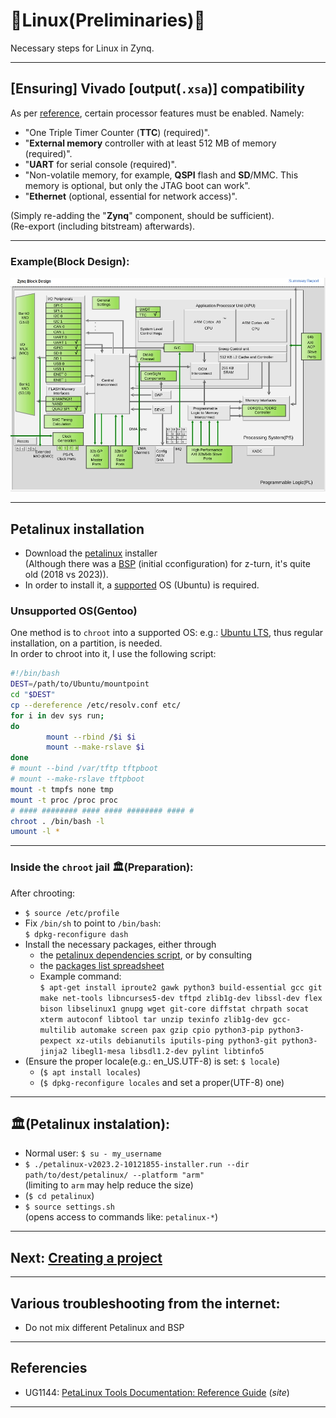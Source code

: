 # 🌷Linux(Preliminaries)🌌

Necessary steps for Linux in Zynq.

---

## [Ensuring\] Vivado [output(`.xsa`)\] compatibility

As per [reference], certain processor features must be enabled. Namely:

* "One Triple Timer Counter (**TTC**) (required)".
* "**External memory** controller with at least 512 MB of memory (required)".
* "**UART** for serial console (required)".
* "Non-volatile memory, for example, **QSPI** flash and **SD**/MMC. This memory is optional, but only the JTAG boot can work".
* "**Ethernet** (optional, essential for network access)".

(Simply re-adding the "**Zynq**" component, should be sufficient).  
(Re-export (including bitstream) afterwards).

---

### Example(Block Design):
![](images/block_design.jpg "Block design with added components.")

---

## Petalinux installation

* Download the [petalinux] installer  
  (Although there was a [BSP][bsp] (initial cconfiguration) for z-turn, it's quite old (2018 vs 2023)).
* In order to install it, a [supported][Ubuntu] OS (Ubuntu) is required.

### Unsupported OS(Gentoo)

One method is to `chroot` into a supported OS: e.g.: [Ubuntu LTS][Ubuntu], thus regular installation, on a partition, is needed.  
In order to chroot into it, I use the following script:  
```bash
#!/bin/bash
DEST=/path/to/Ubuntu/mountpoint
cd "$DEST"
cp --dereference /etc/resolv.conf etc/
for i in dev sys run;
do
        mount --rbind /$i $i
        mount --make-rslave $i
done
# mount --bind /var/tftp tftpboot
# mount --make-rslave tftpboot
mount -t tmpfs none tmp
mount -t proc /proc proc
# #### ######## #### #### ######## #### #
chroot . /bin/bash -l                                                                                                                                                                                                                          
umount -l *
```

---

### Inside the `chroot` jail 🏛️(Preparation):

After chrooting:

* `$ source /etc/profile`
* Fix `/bin/sh` to point to `/bin/bash`:  
  `$ dpkg-reconfigure dash`
* Install the necessary packages, either through
    * the [petalinux dependencies script][plnx], or by consulting
    * the [packages list spreadsheet][xlsx]
    * Example command:  
      `$ apt-get install iproute2 gawk python3 build-essential gcc git make net-tools libncurses5-dev tftpd zlib1g-dev libssl-dev flex bison libselinux1 gnupg wget git-core diffstat chrpath socat xterm autoconf libtool tar unzip texinfo zlib1g-dev gcc-multilib automake screen pax gzip cpio python3-pip python3-pexpect xz-utils debianutils iputils-ping python3-git python3-jinja2 libegl1-mesa libsdl1.2-dev pylint libtinfo5`
* (Ensure the proper locale(e.g.: en_US.UTF-8) is set: `$ locale`)
    * (`$ apt install locales`)
    * (`$ dpkg-reconfigure locales` and set a proper(UTF-8) one)

---

## 🏛️(Petalinux instalation):

* Normal user: `$ su - my_username`
* `$ ./petalinux-v2023.2-10121855-installer.run --dir path/to/dest/petalinux/ --platform "arm"`  
  (limiting to `arm` may help reduce the size)
* (`$ cd petalinux`)
* `$ source settings.sh`  
  (opens access to commands like: `petalinux-*`)

---

## Next: [Creating a project](Project.md)

---

## Various troubleshooting from the internet:

* Do not mix different Petalinux and BSP

---

## Referencies

* UG1144: [PetaLinux Tools Documentation: Reference Guide](https://docs.xilinx.com/r/en-US/ug1144-petalinux-tools-reference-guide/Overview) (*site*)

---

<!-- How can these [anchors\] be made visible? -->

[reference]: https://docs.xilinx.com/r/en-US/ug1144-petalinux-tools-reference-guide/Overview "Petalinux Reference"
[petalinux]: https://www.xilinx.com/support/download/index.html/content/xilinx/en/downloadNav/embedded-design-tools.html "Petalinux installer"
[bsp]: https://d.myirtech.com/Z-turn-board/
[plnx]: https://support.xilinx.com/s/article/73296 "Petalinux Dependencies Script"
[xlsx]: https://support.xilinx.com/s/article/000035572 "Packages list (excel)"
[Ubuntu]: https://ubuntu.com/download/server#downloads "Ubuntu LTS"
